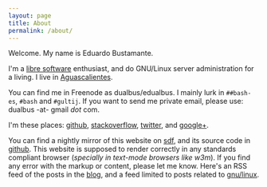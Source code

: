 ```yaml
---
layout: page
title: About
permalink: /about/
---
```


Welcome. My name is Eduardo Bustamante.

I'm a [libre software](https://www.gnu.org/philosophy/free-sw.html) enthusiast,
and do GNU/Linux server administration for a living.  I live in 
[Aguascalientes](http://en.wikipedia.org/wiki/Aguascalientes,_Aguascalientes).

You can find me in Freenode as dualbus/edualbus. I mainly lurk in `##bash-es`,
`#bash` and `#gultij`. If you want to send me private email, please use:
dualbus -at- gmail _dot_ com.

I'm these places: [github](https://github.com/dualbus),
[stackoverflow](http://stackoverflow.com/users/2654076),
[twitter](https://twitter.com/dualbus), and
[google+](https://plus.google.com/+EduardoABustamanteLópez).

You can find a nightly mirror of this website on 
[sdf](http://dualbus.sdf.org/blog), and its source code in
[github](https://github.com/dualbus/dualbus.me).  This website is
supposed to render correctly in any standards compliant browser (*specially in
text-mode browsers like w3m*). If you find any error with the markup or
content, please let me know. Here's an RSS feed of the posts in the
[blog](/feeds/feed.xml), and a feed limited to posts related to
[gnu/linux](/feeds/feed.gnulinux.xml).
